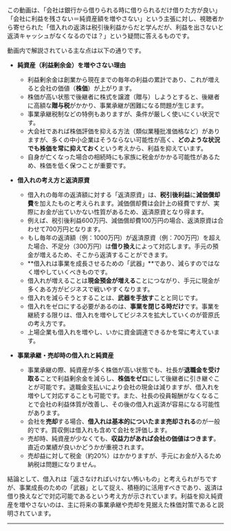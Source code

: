 この動画は、「会社は銀行から借りられる時に借りられるだけ借りた方が良い」「会社に利益を残さない＝純資産額を増やさない」という主張に対し、視聴者から寄せられた「借入れの返済は税引後利益からだと学んだが、利益を出さないと返済キャッシュがなくなるのでは？」という疑問に答えるものです。

動画内で解説されている主な点は以下の通りです。

- **純資産（利益剰余金）を増やさない理由**
    
    - 利益剰余金は創業から現在までの毎年の利益の累計であり、これが増えると会社の価値（**株価**）が上がります。
    - 株価が高い状態で後継者に株式を譲渡（贈与）しようとすると、後継者に高額な**贈与税**がかかり、事業承継が困難になる問題が生じます。
    - 事業承継税制などの特例もありますが、条件が厳しく使いにくい状況です。
    - 大会社であれば株価評価を抑える方法（類似業種批准価格など）がありますが、多くの中小企業はそうならない可能性が高く、**どのような状況でも株価を常に抑えておく**という考えから、利益を抑えています。
    - 自身が亡くなった場合の相続時にも家族に税金がかかる可能性があるため、株価を低く保つことが重要です。
- **借入れの考え方と返済原資**
    
    - 借入れの毎年の返済額に対する「返済原資」は、**税引後利益**に**減価償却費**を加えたものと考えられます。減価償却費は会計上の経費ですが、実際にお金が出ていかない性質があるため、返済原資となり得ます。
    - 例えば、税引後利益600万円、減価償却費100万円の場合、返済原資は合わせて700万円となります。
    - もし毎年の返済額（例：1000万円）が返済原資（例：700万円）を超えた場合、不足分（300万円）は**借り換え**によって対応します。手元の預金が増えるため、そこから返済することができます。
    - **借入れは事業を成長させるための「武器」**であり、減らすのではなく増やしていくべきものです。
    - 借入れが増えることは**現金預金が増える**ことにつながり、手元に現金が多くある方がビジネスで戦いやすくなります。
    - 借入れを減らそうとすることは、**武器を手放す**ことと同じです。
    - 借入れをゼロにする必要があるのは、**事業を閉じる時だけ**です。事業を継続する限りは、借入れを増やしてビジネスを拡大していくのが菅原氏の考え方です。
    - 上場企業も借入れを増やし、いかに資金調達できるかを常に考えています。
- **事業承継・売却時の借入れと純資産**
    
    - 事業承継の際、純資産が多く株価が高い状態でも、社長が**退職金を受け取る**ことで利益剰余金を減らし、**株価をゼロ**にして後継者に引き継ぐことが可能です。退職金支払いにより会社の現金は減りますが、借入れを増やして対応することも可能です。また、社長の役員報酬がなくなることで会社の利益体質が改善し、その後の借入れ返済が容易になる可能性があります。
    - 会社を**売却**する場合、**借入れは基本的についたまま売却される**のが一般的です。買収側は借入れも含めて会社を評価します。
    - 売却時、純資産が少なくても、**収益力があれば会社の価値はつきます**。直近の業績が良いかどうかが重視されます。
    - 売却益に対して税金（約20%）はかかりますが、手元にお金が入るため納税は問題になりません。

結論として、借入れは「返さなければいけない怖いもの」と考えられがちですが、事業成長のための「武器」として捉え、積極的に活用すべきであり、返済は借り換えなどで対応可能であるという考え方が示されています。利益を抑え純資産を増やさないのは、主に将来の事業承継や売却を見据えた株価対策であると説明されています。

---